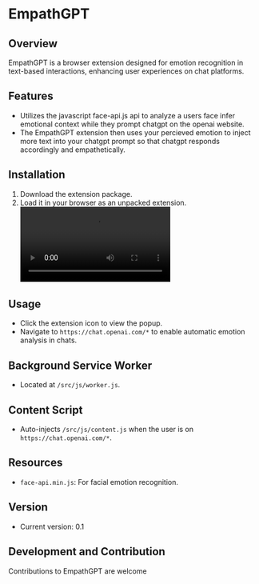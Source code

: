 # EmpathGPT

## Overview
EmpathGPT is a browser extension designed for emotion recognition in text-based interactions, enhancing user experiences on chat platforms.

## Features
- Utilizes the javascript face-api.js api to analyze a users face infer emotional context while they prompt chatgpt on the openai website.
- The EmpathGPT extension then uses your percieved emotion to inject more text into your chatgpt prompt so that chatgpt responds accordingly and empathetically.

## Installation
1. Download the extension package.
2. Load it in your browser as an unpacked extension.
![](EmpathGPT\readme_resources\media\enable_cam_video.mp4)
## Usage
- Click the extension icon to view the popup.
- Navigate to `https://chat.openai.com/*` to enable automatic emotion analysis in chats.

## Background Service Worker
- Located at `/src/js/worker.js`.

## Content Script
- Auto-injects `/src/js/content.js` when the user is on `https://chat.openai.com/*`.

## Resources
- `face-api.min.js`: For facial emotion recognition.

## Version
- Current version: 0.1

## Development and Contribution
Contributions to EmpathGPT are welcome
